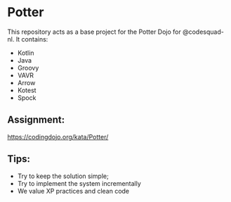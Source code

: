# Potter

This repository acts as a base project for the Potter Dojo for @codesquad-nl. It contains:
* Kotlin
* Java
* Groovy
* VAVR
* Arrow
* Kotest
* Spock

## Assignment:

https://codingdojo.org/kata/Potter/

## Tips:
* Try to keep the solution simple;
* Try to implement the system incrementally
* We value XP practices and clean code

